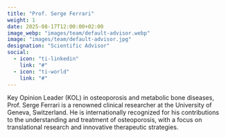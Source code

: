 ```yaml
---
title: "Prof. Serge Ferrari"
weight: 1
date: 2025-08-17T12:00:00+02:00
image_webp: "images/team/default-advisor.webp"
image: "images/team/default-advisor.jpg"   
designation: "Scientific Advisor"
social:
  - icon: "ti-linkedin"
    link: "#"
  - icon: "ti-world"
    link: "#"
---
```


Key Opinion Leader (KOL) in osteoporosis and metabolic bone diseases, Prof. Serge Ferrari is a renowned clinical researcher at the University of Geneva, Switzerland. He is internationally recognized for his contributions to the understanding and treatment of osteoporosis, with a focus on translational research and innovative therapeutic strategies.

